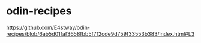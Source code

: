 # odin-recipes
https://github.com/E4stway/odin-recipes/blob/6ab5d01faf3658fbb5f7f2cde9d759f33553b383/index.html#L3
